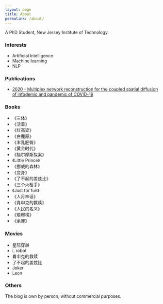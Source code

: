 ```yaml
---
layout: page
title: About
permalink: /about/
---
```


A PhD Student, New Jersey Institute of Technology.

### Interests

 * Artificial Intelligence
 * Machine learning
 * NLP

### Publications

 * [2020 - Multiplex network reconstruction for the coupled spatial diffusion of infodemic and pandemic of COVID-19](https://www.tandfonline.com/doi/ref/10.1080/17538947.2021.1888326)


### Books

 - 《三体》
 - 《活着》
 - 《红高粱》
 - 《白鹿原》
 - 《丰乳肥臀》
 - 《黄金时代》
 - 《福尔摩斯探案》
 - 《Little Prince》
 - 《挪威的森林》
 - 《变身》
 - 《了不起的盖兹比》
 - 《三个火枪手》
 - 《Just for fun》
 - 《人月神话》
 - 《肖申克的救赎》
 - 《人民的名义》
 - 《琅琊榜》
 - 《余罪》

### Movies

 - 星际穿越
 - I, robot
 - 肖申克的救赎
 - 了不起的盖兹比
 - Joker
 - Leon

### Others

The blog is own by person, without commercial purposes.
